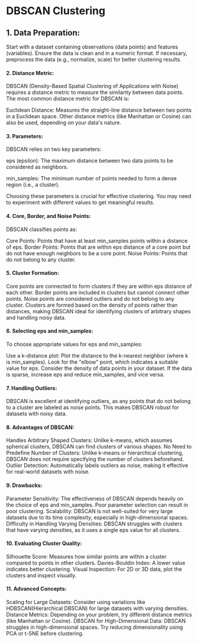 # DBSCAN Clustering
## 1. Data Preparation:
Start with a dataset containing observations (data points) and features (variables). Ensure the data is clean and in a numeric format. If necessary, preprocess the data (e.g., normalize, scale) for better clustering results.

#### 2. Distance Metric:
DBSCAN (Density-Based Spatial Clustering of Applications with Noise) requires a distance metric to measure the similarity between data points. The most common distance metric for DBSCAN is:

Euclidean Distance: Measures the straight-line distance between two points in a Euclidean space.
Other distance metrics (like Manhattan or Cosine) can also be used, depending on your data's nature.

#### 3. Parameters:
DBSCAN relies on two key parameters:

eps (epsilon): The maximum distance between two data points to be considered as neighbors.

min_samples: The minimum number of points needed to form a dense region (i.e., a cluster).

Choosing these parameters is crucial for effective clustering. You may need to experiment with different values to get meaningful results.

#### 4. Core, Border, and Noise Points:
DBSCAN classifies points as:

Core Points: Points that have at least min_samples points within a distance of eps.
Border Points: Points that are within eps distance of a core point but do not have enough neighbors to be a core point.
Noise Points: Points that do not belong to any cluster.
#### 5. Cluster Formation:
Core points are connected to form clusters if they are within eps distance of each other.
Border points are included in clusters but cannot connect other points.
Noise points are considered outliers and do not belong to any cluster.
Clusters are formed based on the density of points rather than distances, making DBSCAN ideal for identifying clusters of arbitrary shapes and handling noisy data.

#### 6. Selecting eps and min_samples:
To choose appropriate values for eps and min_samples:

Use a k-distance plot: Plot the distance to the k-nearest neighbor (where k is min_samples). Look for the "elbow" point, which indicates a suitable value for eps.
Consider the density of data points in your dataset. If the data is sparse, increase eps and reduce min_samples, and vice versa.
#### 7. Handling Outliers:
DBSCAN is excellent at identifying outliers, as any points that do not belong to a cluster are labeled as noise points. This makes DBSCAN robust for datasets with noisy data.

#### 8. Advantages of DBSCAN:
Handles Arbitrary Shaped Clusters: Unlike k-means, which assumes spherical clusters, DBSCAN can find clusters of various shapes.
No Need to Predefine Number of Clusters: Unlike k-means or hierarchical clustering, DBSCAN does not require specifying the number of clusters beforehand.
Outlier Detection: Automatically labels outliers as noise, making it effective for real-world datasets with noise.
#### 9. Drawbacks:
Parameter Sensitivity: The effectiveness of DBSCAN depends heavily on the choice of eps and min_samples. Poor parameter selection can result in poor clustering.
Scalability: DBSCAN is not well-suited for very large datasets due to its time complexity, especially in high-dimensional spaces.
Difficulty in Handling Varying Densities: DBSCAN struggles with clusters that have varying densities, as it uses a single eps value for all clusters.


#### 10. Evaluating Cluster Quality:
Silhouette Score: Measures how similar points are within a cluster compared to points in other clusters.
Davies-Bouldin Index: A lower value indicates better clustering.
Visual Inspection: For 2D or 3D data, plot the clusters and inspect visually.

#### 11. Advanced Concepts:
Scaling for Large Datasets: Consider using variations like HDBSCAN(Hierarchical DBSCAN) for large datasets with varying densities.
Distance Metrics: Depending on your problem, try different distance metrics (like Manhattan or Cosine).
DBSCAN for High-Dimensional Data: DBSCAN struggles in high-dimensional spaces. Try reducing dimensionality using PCA or t-SNE before clustering.
